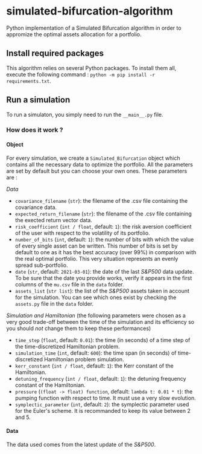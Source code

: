 # simulated-bifurcation-algorithm
Python implementation of a Simulated Bifurcation algorithm in order to appromize the optimal assets allocation for a portfolio.

## Install required packages
This algorithm relies on several Python packages. To install them all, execute the following command : ```python -m pip install -r requirements.txt```.

## Run a simulation
To run a simulaton, you simply need to run the ```__main__.py``` file.

### How does it work ?

#### Object
For every simulation, we create a ```Simulated_Bifurcation``` object which contains all the necessary data to optimize the portfolio. All the parameters are set by default but you can choose your own ones. These parameters are : 

*Data*

- ```covariance_filename``` (```str```): the filename of the .csv file containing the covariance data. 
- ```expected_return_filename``` (```str```): the filename of the .csv file containing the exected return vector data. 
- ```risk_coefficient``` (```int / float```, default: ```1```): the risk aversion coefficient of the user with respect to the volatility of its portfolio. 
- ```number_of_bits``` (```int```, default: ```1```): the number of bits with which the value of every single asset can be written. This number of bits is set by default to one as it has the best accuracy (over 99%) in comparison with the real optimal portfolio. This very situation represents an evenly spread sub-portfolio.
- ```date``` (```str```,  default: ```2021-03-01```): the date of the last *S&P500* data update. To be sure that the date you provide works, verify it appears in the first columns of the ```mu.csv``` file in the ```data``` folder.
- ```assets_list``` (```str list```): the list of the *S&P500* assets taken in account for the simulation. You can see which ones exist by checking the ```assets.py``` file in the ```data``` folder.

*Simulation and Hamiltonian* (the following parameters were chosen as a very good trade-off between the time of the simulation and its efficiency so you should *not* change them to keep these performances)

- ```time_step``` (```float```, default: ```0.01```): the time (in seconds) of a time step of the time-discretized Hamiltonian problem. 
- ```simulation_time``` (```int```, default: ```600```): the time span (in seconds) of time-discretized Hamiltonian problem simulation. 
- ```kerr_constant``` (```int / float```, default: ```1```): the Kerr constant of the Hamiltonian. 
- ```detuning_frequency``` (```int / float```, default: ```1```): the detuning frequency constant of the Hamiltonian. 
- ```pressure``` (```(float -> float) function```, default: ```lambda t: 0.01 * t```): the pumping function with respect to time. It must use a very slow evolution.
- ```symplectic_parameter``` (```int```, default: ```2```): the symplectic parameter used for the Euler's scheme. It is recommanded to keep its value between 2 and 5.

#### Data
The data used comes from the latest update of the *S&P500*. 
